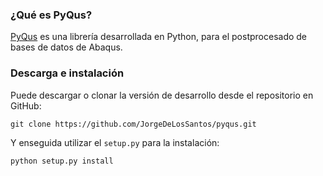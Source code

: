 ### ¿Qué es PyQus?

[PyQus](https://github.com/JorgeDeLosSantos/pyqus) es una librería desarrollada en Python, para el postprocesado 
de bases de datos de Abaqus. 

### Descarga e instalación

Puede descargar o clonar la versión de desarrollo desde el repositorio en GitHub:

```
git clone https://github.com/JorgeDeLosSantos/pyqus.git
```

Y enseguida utilizar el `setup.py` para la instalación:

```
python setup.py install
```
